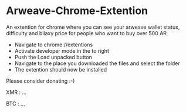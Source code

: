 # Arweave-Chrome-Extention
An extention for chrome where you can see your arweave wallet status, difficulty and bilaxy price for people who want to buy over 500 AR

* Navigate to chrome://extentions
* Activate developer mode in the to right
* Push the Load unpacked button
* Navigate to the place you downloaded the files and select the folder
* The extention should now be installed

Please consider donating :-)


XMR : ...

BTC : ...
